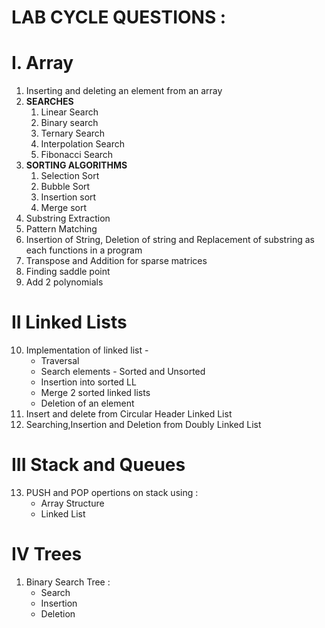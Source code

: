 # LAB CYCLE QUESTIONS :  

# I. Array
1. Inserting and deleting an element from an array
2. **SEARCHES** 
    1. Linear Search
    2. Binary search
    3. Ternary Search
    4. Interpolation Search
    5. Fibonacci Search
3. **SORTING ALGORITHMS**
    1. Selection Sort 
    2. Bubble Sort
    3. Insertion sort
    4. Merge sort
4. Substring Extraction
5. Pattern Matching
6. Insertion of String, Deletion of string and Replacement of substring as each functions in a program
7. Transpose and Addition for sparse matrices
8. Finding saddle point
9. Add 2 polynomials

# II Linked Lists
10. Implementation of linked list - 
    * Traversal 
    * Search elements - Sorted and Unsorted
    * Insertion into sorted LL
    * Merge 2 sorted linked lists
    * Deletion of an element 
11. Insert and delete from Circular Header Linked List
12. Searching,Insertion and Deletion from Doubly Linked List

# III Stack and Queues

13. PUSH and POP opertions on stack using :
    * Array Structure
    * Linked List


# IV Trees
1. Binary Search Tree : 
    * Search
    * Insertion
    * Deletion